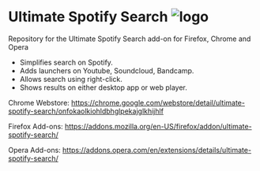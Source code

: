 # Ultimate Spotify Search ![logo](https://raw.githubusercontent.com/OdysseasKr/UltimateSpotifySearch-Chrome/master/icons/icon64.png)

Repository for the Ultimate Spotify Search add-on for Firefox, Chrome and Opera

- Simplifies search on Spotify.
- Adds launchers on Youtube, Soundcloud, Bandcamp.
- Allows search using right-click.
- Shows results on either desktop app or web player.

Chrome Webstore:
https://chrome.google.com/webstore/detail/ultimate-spotify-search/onfokaolkiohldbhglpekajglkhijhlf

Firefox Add-ons:
https://addons.mozilla.org/en-US/firefox/addon/ultimate-spotify-search/

Opera Add-ons:
https://addons.opera.com/en/extensions/details/ultimate-spotify-search/

